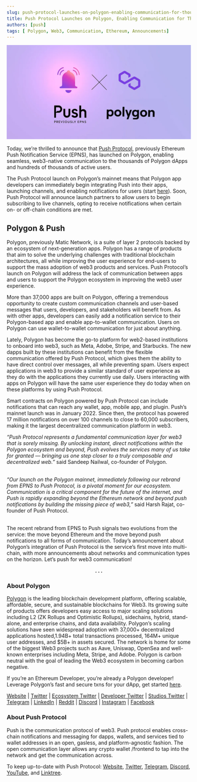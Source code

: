 ```yaml
---
slug: push-protocol-launches-on-polygon-enabling-communication-for-thousands-of-dapps
title: Push Protocol Launches on Polygon, Enabling Communication for Thousands of Dapps
authors: [push]
tags: [ Polygon, Web3, Communication, Ethereum, Announcements]
---
```


![Docusaurus Image](./cover-image.webp)

<!--truncate-->

Today, we’re thrilled to announce that [Push Protocol](http://push.org/), previously Ethereum Push Notification Service (EPNS), has launched on Polygon, enabling seamless, web3-native communication to the thousands of Polygon dApps and hundreds of thousands of active users.

The Push Protocol launch on Polygon’s mainnet means that Polygon app developers can immediately begin integrating Push into their apps, launching channels, and enabling notifications for users (start [here](https://docs.epns.io/developers/developer-guides/create-your-notif-channel/enabling-channel-on-other-chains/polygon-channel-setup)). Soon, Push Protocol will announce launch partners to allow users to begin subscribing to live channels, opting to receive notifications when certain on- or off-chain conditions are met.

## Polygon & Push
Polygon, previously Matic Network, is a suite of layer 2 protocols backed by an ecosystem of next-generation apps. Polygon has a range of products that aim to solve the underlying challenges with traditional blockchain architectures, all while improving the user experience for end-users to support the mass adoption of web3 products and services. Push Protocol’s launch on Polygon will address the lack of communication between apps and users to support the Polygon ecosystem in improving the web3 user experience.

More than 37,000 apps are built on Polygon, offering a tremendous opportunity to create custom communication channels and user-based messages that users, developers, and stakeholders will benefit from. As with other apps, developers can easily add a notification service to their Polygon-based app and enable app-to-wallet communication. Users on Polygon can use wallet-to-wallet communication for just about anything.

Lately, Polygon has become the go-to platform for web2-based institutions to onboard into web3, such as Meta, Adobe, Stripe, and Starbucks. The new dapps built by these institutions can benefit from the flexible communication offered by Push Protocol, which gives them the ability to have direct control over messages, all while preventing spam. Users expect applications in web3 to provide a similar standard of user experience as they do with the applications they currently use daily. Users interacting with apps on Polygon will have the same user experience they do today when on these platforms by using Push Protocol.

Smart contracts on Polygon powered by Push Protocol can include notifications that can reach any wallet, app, mobile app, and plugin. Push’s mainnet launch was in January 2022. Since then, the protocol has powered 17 million notifications on over 100 channels to close to 60,000 subscribers, making it the largest decentralized communication platform in web3.

<i>“Push Protocol represents a fundamental communication layer for web3 that is sorely missing. By unlocking instant, direct notifications within the Polygon ecosystem and beyond, Push evolves the services many of us take for granted — bringing us one step closer to a truly composable and decentralized web.”</i> said Sandeep Nailwal, co-founder of Polygon.<br/><br/>

<i>“Our launch on the Polygon mainnet, immediately following our rebrand from EPNS to Push Protocol, is a pivotal moment for our ecosystem. Communication is a critical component for the future of the internet, and Push is rapidly expanding beyond the Ethereum network and beyond push notifications by building the missing piece of web3,”</i> said Harsh Rajat, co-founder of Push Protocol.<br/><br/>

The recent rebrand from EPNS to Push signals two evolutions from the service: the move beyond Ethereum and the move beyond push notifications to all forms of communication. Today’s announcement about Polygon’s integration of Push Protocol is the service’s first move into multi-chain, with more announcements about networks and communication types on the horizon. Let’s push for web3 communication!

<center><b>.  .  .</b></center>

### About Polygon
[Polygon](https://polygon.technology/) is the leading blockchain development platform, offering scalable, affordable, secure, and sustainable blockchains for Web3. Its growing suite of products offers developers easy access to major scaling solutions including L2 (ZK Rollups and Optimistic Rollups), sidechains, hybrid, stand-alone, and enterprise chains, and data availability. Polygon’s scaling solutions have seen widespread adoption with 37,000+ decentralized applications hosted,1.94B+ total transactions processed, 164M+ unique user addresses, and $5B+ in assets secured. The network is home for some of the biggest Web3 projects such as Aave, Uniswap, OpenSea and well-known enterprises including Meta, Stripe, and Adobe. Polygon is carbon neutral with the goal of leading the Web3 ecosystem in becoming carbon negative.

If you’re an Ethereum Developer, you’re already a Polygon developer! Leverage Polygon’s fast and secure txns for your dApp, get started [here](https://docs.polygon.technology/docs/develop/getting-started).

[Website](https://polygon.technology/) | [Twitter](https://twitter.com/intent/user?screen_name=0xPolygon) | [Ecosystem Twitter](https://twitter.com/intent/user?screen_name=0xPolygonNews) | [Developer Twitter](https://twitter.com/intent/user?screen_name=0xPolygonDevs) | [Studios Twitter](https://twitter.com/intent/user?screen_name=polygonstudios) | [Telegram](https://t.me/polygonofficial) | [LinkedIn](https://www.linkedin.com/company/13449964/admin/) | [Reddit](https://www.reddit.com/r/0xpolygon/) | [Discord](https://discord.gg/XvpHAxZ) | [Instagram](https://www.instagram.com/0xpolygon/) | [Facebook](https://www.facebook.com/0xPolygon.Technology)

### About Push Protocol

Push is the communication protocol of web3. Push protocol enables cross-chain notifications and messaging for dapps, wallets, and services tied to wallet addresses in an open, gasless, and platform-agnostic fashion. The open communication layer allows any crypto wallet /frontend to tap into the network and get the communication across.

To keep up-to-date with Push Protocol: [Website](https://push.org/), [Twitter](https://twitter.com/pushprotocol), [Telegram](https://t.me/epnsproject), [Discord](https://discord.gg/pushprotocol), [YouTube](https://www.youtube.com/c/EthereumPushNotificationService), and [Linktree](https://linktr.ee/pushprotocol).
